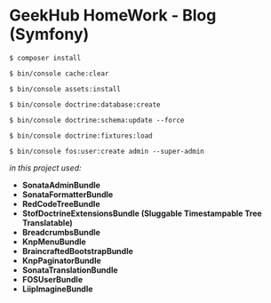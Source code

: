 GeekHub HomeWork - Blog (Symfony) 
===============================
`$ composer install`

`$ bin/console cache:clear`

`$ bin/console assets:install`

`$ bin/console doctrine:database:create`

`$ bin/console doctrine:schema:update --force`

`$ bin/console doctrine:fixtures:load`

`$ bin/console fos:user:create admin --super-admin`

_in this project used:_

  * **SonataAdminBundle**
  * **SonataFormatterBundle**
  * **RedCodeTreeBundle**
  * **StofDoctrineExtensionsBundle (Sluggable Timestampable Tree Translatable)**
  * **BreadcrumbsBundle**
  * **KnpMenuBundle**
  * **BraincraftedBootstrapBundle**
  * **KnpPaginatorBundle**
  * **SonataTranslationBundle**
  * **FOSUserBundle**
  * **LiipImagineBundle**
  